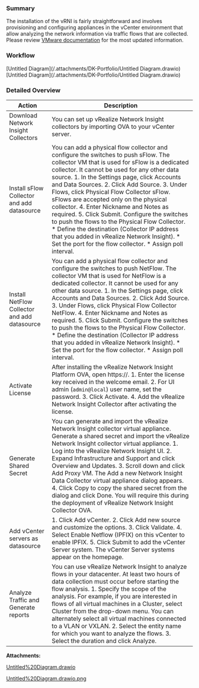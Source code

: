 ### Summary

The installation of the vRNI is fairly straightforward and involves provisioning and configuring appliances in the vCenter environment that allow analyzing the network information via traffic flows that are collected. Please review [VMware documentation](https://docs.vmware.com/en/VMware-vRealize-Network-Insight/5.2/com.vmware.vrni.install.doc/GUID-7363C8A6-7849-480C-A0AC-368C2B5CF341.html) for the most updated information.

### Workflow

[Untitled Diagram](/.attachments/DK-Portfolio/Untitled Diagram.drawio)
[Untitled Diagram](/.attachments/DK-Portfolio/Untitled Diagram.drawio)

### Detailed Overview

|   **Action**   |   **Description**   |
| --- | --- |
|   Download Network Insight Collectors   |   You can set up vRealize Network Insight collectors by importing OVA to your vCenter server.   |
|   Install sFlow Collector and add datasource   |   You can add a physical flow collector and configure the switches to push sFlow. The collector VM that is used for sFlow is a dedicated collector. It cannot be used for any other data source.  1.  In the Settings page, click Accounts and Data Sources.      2.  Click Add Source.      3.  Under Flows, click Physical Flow Collector sFlow. sFlows are accepted only on the physical collector.      4.  Enter Nickname and Notes as required.      5.  Click Submit.       Configure the switches to push the flows to the Physical Flow Collector.  *   Define the destination (Collector IP address that you added in vRealize Network Insight).      *   Set the port for the flow collector.      *   Assign poll interval.        |
|   Install NetFlow Collector and add datasource   |   You can add a physical flow collector and configure the switches to push NetFlow. The collector VM that is used for NetFlow is a dedicated collector. It cannot be used for any other data source.  1.  In the Settings page, click Accounts and Data Sources.      2.  Click Add Source.      3.  Under Flows, click Physical Flow Collector NetFlow.      4.  Enter Nickname and Notes as required.      5.  Click Submit.       Configure the switches to push the flows to the Physical Flow Collector.  *   Define the destination (Collector IP address that you added in vRealize Network Insight).      *   Set the port for the flow collector.      *   Assign poll interval.        |
|   Activate License   |   After installing the vRealize Network Insight Platform OVA, open https://<vRealize Network Insight Platform IP address>.  1.  Enter the license key received in the welcome email.      2.  For UI admin (`admin@local`) user name, set the password.      3.  Click Activate.      4.  Add the vRealize Network Insight Collector after activating the license.        |
|   Generate Shared Secret   |   You can generate and import the vRealize Network Insight collector virtual appliance. Generate a shared secret and import the vRealize Network Insight collector virtual appliance.  1.  Log into the vRealize Network Insight UI.      2.  Expand Infrastructure and Support and click Overview and Updates.      3.  Scroll down and click Add Proxy VM. The Add a new Network Insight Data Collector virtual appliance dialog appears.      4.  Click Copy to copy the shared secret from the dialog and click Done. You will require this during the deployment of vRealize Network Insight Collector OVA.        |
|   Add vCenter servers as datasource   |   1.  Click Add vCenter.      2.  Click Add new source and customize the options.      3.  Click Validate.      4.  Select Enable Netflow (IPFIX) on this vCenter to enable IPFIX.      5.  Click Submit to add the vCenter Server system. The vCenter Server systems appear on the homepage.        |
|   Analyze Traffic and Generate reports   |   You can use vRealize Network Insight to analyze flows in your datacenter. At least two hours of data collection must occur before starting the flow analysis.  1.  Specify the scope of the analysis. For example, if you are interested in flows of all virtual machines in a Cluster, select Cluster from the drop-down menu. You can alternately select all virtual machines connected to a VLAN or VXLAN.      2.  Select the entity name for which you want to analyze the flows.      3.  Select the duration and click Analyze.        |

 **Attachments:** 


[Untitled%20Diagram.drawio](/.attachments/DK-Portfolio/Untitled%20Diagram.drawio)

[Untitled%20Diagram.drawio.png](/.attachments/DK-Portfolio/Untitled%20Diagram.drawio.png)
